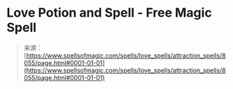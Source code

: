 <!--yml
category: 未分类
date: 2024-06-12 18:43:15
-->

# Love Potion and Spell - Free Magic Spell

> 来源：[https://www.spellsofmagic.com/spells/love_spells/attraction_spells/8055/page.html#0001-01-01](https://www.spellsofmagic.com/spells/love_spells/attraction_spells/8055/page.html#0001-01-01)